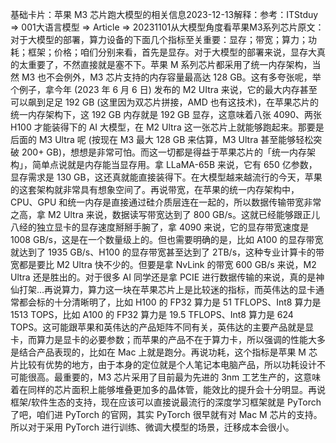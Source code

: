 

基础卡片：苹果 M3 芯片跑大模型的相关信息2023-12-13解释：参考：ITStduy => 001大语言模型 => Article => 20231101从大模型角度看苹果M3系列芯片原文：对于大模型的部署，算力设备的下面几个指标至关重要：显存；带宽；算力；功耗；框架；价格；咱们分别来看，首先是显存。对于大模型的部署来说，显存大真的太重要了，不然直接就是塞不下。苹果 M 系列芯片都采用了统一内存架构，当然 M3 也不会例外，M3 芯片支持的内存容量最高达 128 GB。这有多夸张呢，举个例子，拿今年 (2023 年 6 月 6 日) 发布的 M2 UItra 来说，它的最大内存甚至可以飙到足足 192 GB (这里因为双芯片拼接，AMD 也有这技术)，在苹果芯片的统一内存架构下，这 192 GB 内存就是 192 GB 显存，这意味着八张 4090、两张 H100 才能装得下的 AI 大模型，在 M2 Ultra 这一张芯片上就能够跑起来。那要是后面的 M3 Ultra 呢 (按现在 M3 最大 128 GB 来估算，M3 Ultra 甚至能够轻松突破 200+ GB)，想想是非常可怕。而这一切都是得益于苹果芯片的「统一内存架构」，简单点说就是内存能当显存用。拿 LLaMA-65B 来说，它有 650 亿参数，显存需求是 130 GB，这还真就能直接装得下。在大模型越来越流行的今天，苹果的这套架构就非常具有想象空间了。再说带宽，在苹果的统一内存架构中，CPU、GPU 和统一内存是直接通过硅介质层连在一起的，所以数据传输带宽非常之高，拿 M2 Ultra 来说，数据读写带宽达到了 800 GB/s。这就已经能够跟正儿八经的独立显卡的显存速度掰掰手腕了，拿 4090 来说，它的显存带宽速度是 1008 GB/s，这是在一个数量级上的。但也需要明确的是，比如 A100 的显存带宽就达到了 1935 GB/s、H100 的显存带宽甚至达到了 2TB/s，这种专业计算卡的带宽都是要比 M2 Ultra 快不少的。但要是拿 NvLink 的带宽 600 GB/s 来说，M2 Ultra 还是胜出的。对于很多 AI 同学还是拿 PCIE 进行数据传输的来说，真的是神仙打架...再说算力，算力这一块在苹果芯片上是比较迷的指标，而英伟达的显卡通常都会标的十分清晰明了，比如 H100 的 FP32 算力是 51 TFLOPS、Int8 算力是 1513 TOPS，比如 A100 的 FP32 算力是 19.5 TFLOPS、Int8 算力是 624 TOPS。这可能跟苹果和英伟达的产品矩阵不同有关，英伟达的主要产品就是显卡，而算力是显卡的必要参数；而苹果的产品不在于算力卡，所以强调的性能大多是结合产品表现的，比如在 Mac 上就是跑分。再说功耗，这个指标是苹果 M 芯片比较有优势的地方，由于本身的定位就是个人笔记本电脑产品，所以功耗设计不可能很高。最重要的，M3 芯片采用了目前最为先进的 3nm 工艺生产的，这意味着在同样的芯片面积上能够堆叠更加多的晶体管，能效比的提升会十分明显。再说框架/软件生态的支持，现在应该可以直接说最流行的深度学习框架就是 PyTorch 了吧，咱们进 PyTorch 的官网，其实 PyTorch 很早就有对 Mac M 芯片的支持。所以对于采用 PyTorch 进行训练、微调大模型的场景，迁移成本会很小。